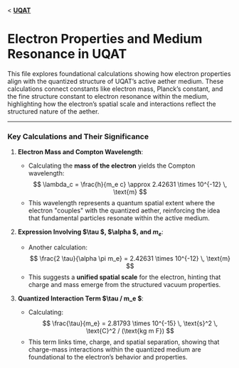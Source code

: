 < **[UQAT](README.md)**

# Electron Properties and Medium Resonance in UQAT

This file explores foundational calculations showing how electron properties align with the quantized structure of UQAT’s active aether medium. These calculations connect constants like electron mass, Planck’s constant, and the fine structure constant to electron resonance within the medium, highlighting how the electron’s spatial scale and interactions reflect the structured nature of the aether.

---

### Key Calculations and Their Significance

1. **Electron Mass and Compton Wavelength**:
   - Calculating the **mass of the electron** yields the Compton wavelength:
     $$
     \lambda_c = \frac{h}{m_e c} \approx 2.42631 \times 10^{-12} \, \text{m}
     $$
   - This wavelength represents a quantum spatial extent where the electron "couples" with the quantized aether, reinforcing the idea that fundamental particles resonate within the active medium.

2. **Expression Involving $\tau $, $\alpha $, and $m_e$**:
   - Another calculation:
     $$
     \frac{2 \tau}{\alpha \pi m_e} = 2.42631 \times 10^{-12} \, \text{m}
     $$
   - This suggests a **unified spatial scale** for the electron, hinting that charge and mass emerge from the structured vacuum properties.

3. **Quantized Interaction Term $\tau / m_e $**:
   - Calculating:
     $$
     \frac{\tau}{m_e} = 2.81793 \times 10^{-15} \, \text{s}^2 \, \text{C}^2 / (\text{kg m F})
     $$
   - This term links time, charge, and spatial separation, showing that charge-mass interactions within the quantized medium are foundational to the electron’s behavior and properties.
